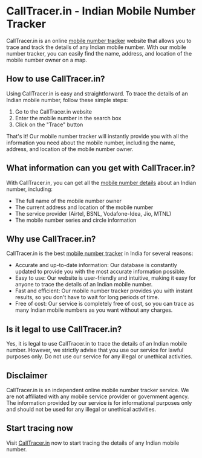 # CallTracer.in - Indian Mobile Number Tracker

CallTracer.in is an online [mobile number tracker](https://calltracer.in/) website that allows you to trace and track the details of any Indian mobile number. With our mobile number tracker, you can easily find the name, address, and location of the mobile number owner on a map.

## How to use CallTracer.in?

Using CallTracer.in is easy and straightforward. To trace the details of an Indian mobile number, follow these simple steps:

1. Go to the CallTracer.in website
2. Enter the mobile number in the search box
3. Click on the "Trace" button

That's it! Our mobile number tracker will instantly provide you with all the information you need about the mobile number, including the name, address, and location of the mobile number owner.

## What information can you get with CallTracer.in?

With CallTracer.in, you can get all the [mobile number details](https://calltracer.in/) about an Indian number, including:

- The full name of the mobile number owner
- The current address and location of the mobile number
- The service provider (Airtel, BSNL, Vodafone-Idea, Jio, MTNL) 
- The mobile number series and circle information

## Why use CallTracer.in?

CallTracer.in is the best [mobile number tracker](https://calltracer.in/) in India for several reasons:

- Accurate and up-to-date information: Our database is constantly updated to provide you with the most accurate information possible.
- Easy to use: Our website is user-friendly and intuitive, making it easy for anyone to trace the details of an Indian mobile number.
- Fast and efficient: Our mobile number tracker provides you with instant results, so you don't have to wait for long periods of time.
- Free of cost: Our service is completely free of cost, so you can trace as many Indian mobile numbers as you want without any charges.

## Is it legal to use CallTracer.in?

Yes, it is legal to use CallTracer.in to trace the details of an Indian mobile number. However, we strictly advise that you use our service for lawful purposes only. Do not use our service for any illegal or unethical activities.

## Disclaimer

CallTracer.in is an independent online mobile number tracker service. We are not affiliated with any mobile service provider or government agency. The information provided by our service is for informational purposes only and should not be used for any illegal or unethical activities.

## Start tracing now

Visit [CallTracer.in](https://calltracer.in/) now to start tracing the details of any Indian mobile number.
